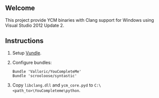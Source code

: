 ## Welcome
This project provide YCM binaries with Clang support for Windows using Visual Studio 2012 Update 2.

## Instructions
1. Setup [Vundle](https://github.com/gmarik/vundle).
2. Configure bundles:

    ```vim
    Bundle 'Valloric/YouCompleteMe'
    Bundle 'scrooloose/syntastic'
    ```
3. Copy ``libclang.dll`` and ``ycm_core.pyd`` to ``C:\<path_to>\YouCompleteme\python``.